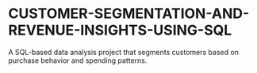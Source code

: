 # CUSTOMER-SEGMENTATION-AND-REVENUE-INSIGHTS-USING-SQL
A SQL-based data analysis project that segments customers based on purchase behavior and spending patterns.
